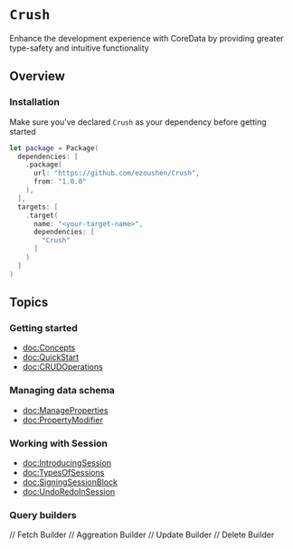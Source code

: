 # ``Crush``

Enhance the development experience with CoreData by providing greater type-safety and intuitive functionality

## Overview

### Installation

Make sure you've declared `Crush` as your dependency before getting started 

```swift
let package = Package(
  dependencies: [
    .package(
      url: "https://github.com/ezoushen/Crush",
      from: "1.0.0"
    ),
  ],
  targets: [
    .target(
      name: "<your-target-name>",
      dependencies: [
        "Crush"
      ]
    )
  ]
)
```

## Topics

### Getting started

- <doc:Concepts>
- <doc:QuickStart>
- <doc:CRUDOperations>

### Managing data schema

- <doc:ManageProperties>
- <doc:PropertyModifier>

### Working with Session

- <doc:IntroducingSession>
- <doc:TypesOfSessions>
- <doc:SigningSessionBlock>
- <doc:UndoRedoInSession>

### Query builders 

// Fetch Builder
// Aggreation Builder
// Update Builder
// Delete Builder
